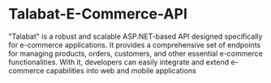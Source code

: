 # Talabat-E-Commerce-API
 "Talabat" is a robust and scalable ASP.NET-based API designed specifically for e-commerce applications. It provides a comprehensive set of endpoints for managing products, orders, customers, and other essential e-commerce functionalities. With it, developers can easily integrate and extend e-commerce capabilities into web and mobile applications
